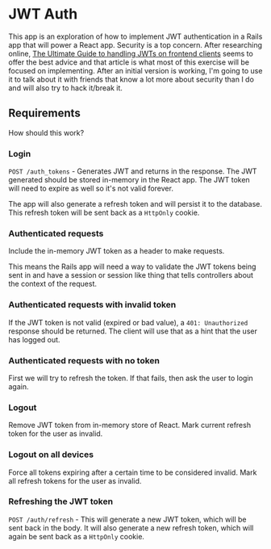 # JWT Auth

This app is an exploration of how to implement JWT authentication in a Rails app that will power a React app. Security is a top concern. After researching online, [The Ultimate Guide to handling JWTs on frontend clients](https://hasura.io/blog/best-practices-of-using-jwt-with-graphql/) seems to offer the best advice and that article is what most of this exercise will be focused on implementing. After an initial version is working, I'm going to use it to talk about it with friends that know a lot more about security than I do and will also try to hack it/break it.

## Requirements

How should this work?

### Login

`POST /auth_tokens` - Generates JWT and returns in the response. The JWT generated should be stored in-memory in the React app. The JWT token will need to expire as well so it's not valid forever.

The app will also generate a refresh token and will persist it to the database. This refresh token will be sent back as a `HttpOnly` cookie.

### Authenticated requests

Include the in-memory JWT token as a header to make requests.

This means the Rails app will need a way to validate the JWT tokens being sent in and have a session or session like thing that tells controllers about the context of the request.

### Authenticated requests with invalid token

If the JWT token is not valid (expired or bad value), a `401: Unauthorized` response should be returned. The client will use that as a hint that the user has logged out.

### Authenticated requests with no token

First we will try to refresh the token. If that fails, then ask the user to login again.

### Logout

Remove JWT token from in-memory store of React.
Mark current refresh token for the user as invalid.

### Logout on all devices

Force all tokens expiring after a certain time to be considered invalid.
Mark all refresh tokens for the user as invalid.

### Refreshing the JWT token

`POST /auth/refresh` - This will generate a new JWT token, which will be sent back in the body. It will also generate a new refresh token, which will again be sent back as a `HttpOnly` cookie.
